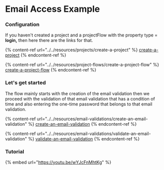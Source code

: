 # Email Access Example

###

### Configuration

If you haven't created a project and a projectFlow with the property type = **login,** then here there are the links for that.

{% content-ref url="../../resources/projects/create-a-project" %}
[create-a-project](https://docs.verifik.co/resources/projects/create-a-project)
{% endcontent-ref %}

{% content-ref url="../../resources/project-flows/create-a-project-flow" %}
[create-a-project-flow](https://docs.verifik.co/resources/project-flows/create-a-project-flow)
{% endcontent-ref %}

### Let's get started

The flow mainly starts with the creation of the email validation then we proceed with the validation of that email validation that has a condition of time and also entering the one-time password that belongs to that email validation.

{% content-ref url="../../resources/email-validations/create-an-email-validation" %}
[create-an-email-validation](https://docs.verifik.co/resources/email-validations/create-an-email-validation)
{% endcontent-ref %}

{% content-ref url="../../resources/email-validations/validate-an-email-validation" %}
[validate-an-email-validation](https://docs.verifik.co/resources/email-validations/validate-an-email-validation)
{% endcontent-ref %}

### Tutorial

{% embed url="<https://youtu.be/wYJcFnMhtKg>" %}
